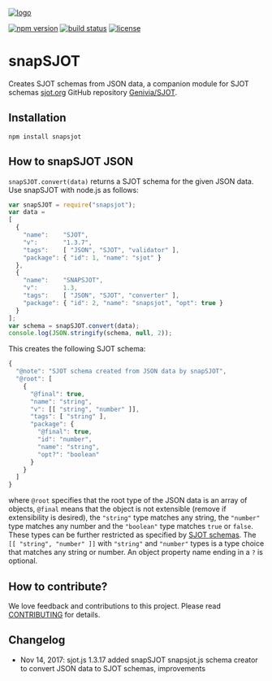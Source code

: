 
[![logo][logo-url]][sjot-url]

[![npm version][npm-image]][npm-url] [![build status][travis-image]][travis-url] [![license][bsd-3-image]][bsd-3-url]

snapSJOT 
========

Creates SJOT schemas from JSON data, a companion module for SJOT schemas [sjot.org](http://sjot.org) GitHub repository [Genivia/SJOT](https://github.com/Genivia/SJOT).

Installation
------------

    npm install snapsjot

How to snapSJOT JSON
--------------------

`snapSJOT.convert(data)` returns a SJOT schema for the given JSON data.  Use snapSJOT with node.js as follows:

```js
var snapSJOT = require("snapsjot");
var data =
[
  {
    "name":    "SJOT",
    "v":       "1.3.7",
    "tags":    [ "JSON", "SJOT", "validator" ],
    "package": { "id": 1, "name": "sjot" }
  },
  {
    "name":    "SNAPSJOT",
    "v":       1.3,
    "tags":    [ "JSON", "SJOT", "converter" ],
    "package": { "id": 2, "name": "snapsjot", "opt": true }
  }
];
var schema = snapSJOT.convert(data);
console.log(JSON.stringify(schema, null, 2));
```

This creates the following SJOT schema:

```js
{
  "@note": "SJOT schema created from JSON data by snapSJOT",
  "@root": [
    {
      "@final": true,
      "name": "string",
      "v": [[ "string", "number" ]],
      "tags": [ "string" ],
      "package": {
        "@final": true,
        "id": "number",
        "name": "string",
        "opt?": "boolean"
      }
    }
  ]
}
```

where `@root` specifies that the root type of the JSON data is an array of objects, `@final` means that the object is not extensible (remove if extensibility is desired), the `"string"` type matches any string, the `"number"` type matches any number and the `"boolean"` type matches `true` or `false`.  These types can be further restricted as specified by [SJOT schemas](http://sjot.org).  The `[[ "string", "number" ]]` with `"string"` and `"number"` types is a type choice that matches any string or number.  An object property name ending in a `?` is optional.

How to contribute?
------------------

We love feedback and contributions to this project.  Please read
[CONTRIBUTING](CONTRIBUTING.md) for details.

Changelog
---------

- Nov 14, 2017: sjot.js 1.3.17 added snapSJOT snapsjot.js schema creator to convert JSON data to SJOT schemas, improvements

[logo-url]: https://www.genivia.com/images/sjot-logo.png
[sjot-url]: http://sjot.org
[npm-image]: https://badge.fury.io/js/snapsjot.svg
[npm-url]: https://www.npmjs.com/package/snapsjot
[travis-image]: https://travis-ci.org/Genivia/snapSJOT.svg?branch=master
[travis-url]: https://travis-ci.org/Genivia/snapSJOT
[bsd-3-image]: https://img.shields.io/badge/license-BSD%203--Clause-blue.svg
[bsd-3-url]: https://opensource.org/licenses/BSD-3-Clause
